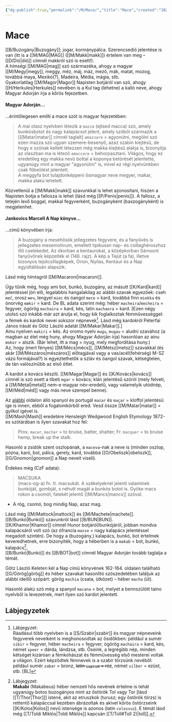 ```yaml
---
{"dg-publish":true,"permalink":"/M/Mace/","title":"Mace","created":"2024-05-09T01:27","updated":"2024-05-09T01:27"}
---
```



# Mace

[[B/Buzogány\|Buzogány]]; jogar, kormánypálca. Szerencsedió jelentése is van (itt is a [[M/MAG\|MAG]] ([[M/Makk\|makk]]) értelem van meg – [[D/Dió\|dió]] címnél makkról szó is esett!).  
A hímségi [[M/MAG\|mag]] szó származéka, ahogy a magyar [[M/Megy\|megy]], meggy, méz, máj, máz, mező, mák, matat, mozog, továbbá maya, Mexikó(?), Madeira, Média, mágia, stb.  
Gyakorlatilag [[M/Magor\|Magor]] Napisten botjáról van szó, ahogy [[H/Herkules\|Herkules]] nevében is a Kul tag (lehetne) a kalló neve, ahogy Magyar Adorján írja a kőrös fejezetben.  

#### Magyar Adorján...

...érintőlegesen említi a mace szót is magyar fejezetében:  
> A mai olasz nyelvben létezik a `mazza` (ejtsed macca) szó, amely bunkósbotot és nagy kalapácsot jelent, amely szóból származik a \[[[Matar\|matar]] címnél taglalt\] `amazzare` = agyonütni, megölni szó ezen mazza szó ugyan szemere-besenyő, azaz szabin kiejtésű, de hogy e szónak kellett létezzen még makka kiejtésű alakja is, bizonyítja az olaszban ma is létező `amaccare` = behorpasztani. Világos, hogy ez eredetileg egy makka nevű bottal a koponya betörését jelentette, ugyanúgy mint a magyar "agyonütni" is, mivel ez régi nyelvünkben csak főbeütést jelentett.  
> A meggyfa bot tulajdonképpeni ősmagyar neve megyer, makar, makka alakú lehetett.  

Közvetlenül a [[M/Makk\|makk]] szavunkkal is lehet azonosítani, hiszen a Napisten botja a fallosza is lehet (lásd még [[P/Penis\|penis]]). A fallosz, a tetején levő boggal, makkal fegyverként, buzogányként (baszogányként) is megjelenhet.  

#### Jankovics Marcell A Nap könyve...  

...című könyvében írja:  
> A buzogány a mesehősök jellegzetes fegyvere, és a fanyűvés is jellegzetes mesemotívum, emellett tipikusan nap- és csillaghéroszhoz illő cselekedet. Az ókorban a kentaurokat, a középkorban Sámsont fanyűvőnek képzelték el (146. rajz). A kép a Tejút (a fa), illetve bizonyos tejútcsillagképek, Orion, Nyilas, Kentaur és a Nap együttállásán alapszik.  

Lásd még hímtagról [[M/Macaroni\|macaroni]].  

Úgy tűnik még, hogy ami bot, bunkó, buzogány, az másutt [[K/Kard\|kard]] jelentéssel jön elő, legalábbis hangalakilag az alábbi szavak egyezőek: cseh `meč`, orosz `меч`, lengyel `miec` és óangol `mece` = kard, továbbá finn `miekka` és ónorvég `mækir` = kard. De BL adata szerint még: héber `macheira`/`mecheira` = fegyver, ógörög `machaira` = kard, kés, latin `machaera` = kard. \[Ezen négy utolsó szó inkább már azt árulja el, hogy kik foglalkoztak fémművességgel: a fémek és kardok nevei sokszor népnevek[^1]. Lásd még kardokról Péterfai János írását és Götz László adatát [[M/Makar\|Makar]].\]  
Ainu nyelven `makiri` = kés. Az oromo nyelv `mugu`, `mugau` = aludni szavához (a magban az élet még huny, ahogy Magyar Adorján írja) hasonlóan az ainu `mokor` = alszik. (Bár lehet, itt a mag = nyug, mely megfordítása huny.)  
Az, hogy (mert fényes) [[M/Mécs\|mécs]], [[M/Metsz\|metsz]] szavakkal (és akár [[M/Mészáros\|mészáros]] előtagjával vagy a vas/acél(fehérség) M-SZ vázú formájával?) is egyeztethetők a szláv és óangol szavak, kétségtelen, de tán valószínűbb az első ötlet.  

A kardot a kovács készíti. [[M/Magar\|Magar]] és [[K/Kovács\|kovács]] címnél is szó esett a tibeti `mgar` = kovács; klán jelentésű szóról (mely felveti, a [[M/Metal\|metal]] nem-e magyar név-eredetű, vagy valamelyik utódnép, [[M/Méd\|méd]] vagy más neve szerepel benne).  

Az [alábbi](https://www.wordsense.eu/mazara/) oldalon álló spanyol és portugál `mazar` és `maçar` = kloffol jelentésű ige is innen, ebből a fogalomkörből ered. Vesd össze [[M/Matar\|matar]] = gyilkol igével is.  
[[M/Mash\|Mash]] eredetére Hensleigh Wedgwood English Etymology 1872-es szótárában is ilyen szavakat hoz fel:  
> Prov. `macar`, `machar` = to bruise, batter, shatter; Fr. `macquer` = to bruise hemp, break up the stalk.  

Hasonló a zsidók szent oszlopának, a `maceva`-nak a neve is (minden oszlop, pózna, karó, bot, pálca, gerely, kard, továbbá [[O/Obeliszk\|obeliszk]], [[G/Gnomon\|gnomon]] a Nap neveit viseli).  

Érdekes még (CzF adata):  
> MACSUKA  
>  (macs-og-a) fn. tt. macsukát. A székelyeknél jelenti valaminek bunkóját, gombját, s néhutt magát a bunkós botot is. Gyöke macs rokon a csomót, fatekét jelentő [[M/Mancs\|mancs]] szóval.  
- A rög, csomó, bog mindig Nap, azaz mag.

Lásd még [[M/Mattock\|mattock]] és [[M/Machete\|machete]]. [[B/Bunkó\|Bunkó]] szavunkról lásd [[B/BUN\|BUN]].  
[[K/Khamor\|Khamor]] címnél Hunor botjáról/bunkójáról, jobban mondva kalapácsáról volt szó (az ófrancia `masse` = nagy kalapács jelentéssel megadott szintén). De hogy a (buzogány,) kalapács, bunkó, bot értelmek keveredhetnek, erre bizonyíték, hogy a héberben is a `makab` = bot, bunkó, kalapács[^2].  
[[B/Bunkó\|Bunkó]] és [[B/BOT\|bot]] címnél Magyar Adorján tovább taglalja a témát.  

Götz László Keleten kél a Nap című könyvének 162-164. oldalain található [[G/Görög\|görög]] és héber szavakat hasonlító szószedetében találjuk az alábbi ideillő szópárt: görög `machia` (csata, ütközet) – héber `macha` (üt).

Hasonló alakú szó még a spanyol `macana` = bot, melyet a bennszülött taino nyelvből is levezetnek, mert ilyen szó kardot jelentett.  

## Lábjegyzetek

[^1]: Lábjegyzet:  
Ráadásul több nyelvben is a [[S/Szabir\|szabir]] és magyar népneveink fegyverek neveiként is meghonosodtak az ősidőkben: például a sumér `sibir` = fegyver, héber `macheira` = fegyver, ógörög `machaira` = kard, kés, német `speer` = dárda, lándzsa, stb. Őseink, a legrégibb nép, minden kétséget kizáróan a fémkohászat és fémművesség első mesterei voltak a világon. Ezért képződtek fémnevek is a szabir törzsünk nevéből: például sumér `zabar` = bronz, ~~latin `cuprum` = réz~~, német `silber` = ezüst, stb. \[BL\]  

[^2]: Lábjegyzet:  
**Makabi** (Makabeus) héber nemzeti hős nevének értelme is tehát ugyanúgy botos buzogányos mint az őstörök Tol vagy Tor \[lásd [[T/Thor\|Thor]]\] istené, akit az etruszkok (turusz; egy őstörök törzs) is rettentő kalapáccsal kezében ábrázoltak és akivel kőrös őstörzseink [[K/Kolos\|Kolos]] nevű istensége is azonos (latin `colossus`). E témát lásd még [[T/Toldi Miklós\|Toldi Miklós]] kapcsán [[T/Toll#Toll 2)\|toll]].  